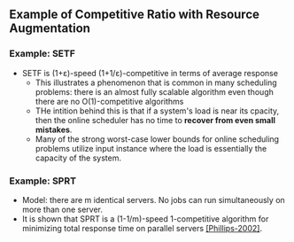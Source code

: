 ## Example of Competitive Ratio with Resource Augmentation

### Example: SETF
- SETF is (1+&epsilon;)-speed (1+1/&epsilon;)-competitive in terms of average response
  - This illustrates a phenomenon that is common in many scheduling problems: there is an almost fully scalable algorithm even though there are no O(1)-competitive algorithms
  - THe intition behind this is that if a system's load is near its cpacity, then the online scheduler has no time to **recover from even small mistakes**. 
  - Many of the strong worst-case lower bounds for online scheduling problems utilize input instance where the load is essentially the capacity of the system.


### Example: SPRT
- Model: there are m identical servers. No jobs can run simultaneously on more than one server.
- It is shown that SPRT is a (1-1/m)-speed 1-competitive algorithm for minimizing total response time on parallel servers [[Phillips-2002]](http://dl.acm.org/citation.cfm?id=258570).
